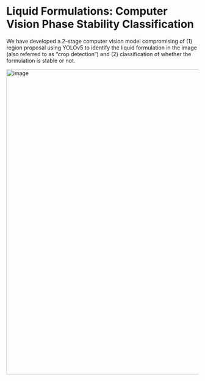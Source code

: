 # Liquid Formulations: Computer Vision Phase Stability Classification

We have developed a 2-stage computer vision model compromising of (1) region proposal using YOLOv5 to identify the liquid formulation in the image (also referred to as “crop detection”) and (2) classification of whether the formulation is stable or not. 

<img width="800" alt="image" src="https://github.com/AniketChitre/stability-computer-vision/assets/56798326/d11079c6-bd38-4a1c-b7a4-f80f9febc3ea">
